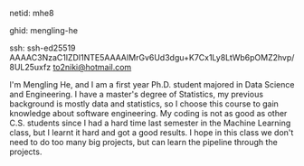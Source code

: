 netid: mhe8

ghid: mengling-he

ssh: ssh-ed25519 AAAAC3NzaC1lZDI1NTE5AAAAIMrGv6Ud3dgu+K7Cx1Ly8LtWb6pOMZ2hvp/8UL25uxfz to2niki@hotmail.com

I'm Mengling He, and I am a first year Ph.D. student majored in Data Science and Engineering. I have a master's degree of Statistics, my previous background is mostly data and statistics, so I choose this course to gain knowledge about software engineering. My coding is not as good as other C.S. students since I had a hard time last semester in the Machine Learning class, but I learnt it hard and got a good results. I hope in this class we don't need to do too many big projects, but can learn the pipeline through the projects.
